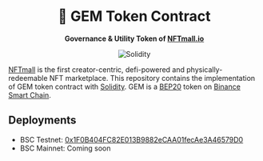 <div align="center">
  <h1>
    💎 GEM Token Contract
  </h1>

  <p>
    <strong>Governance & Utility Token of <a href="https://NFTmall.io" target="_blank">NFTmall.io</a></strong>

![Solidity](https://img.shields.io/badge/language-solidity-orange.svg?longCache=true&style=popout-square)

  </p>
</div>

[NFTmall](https://nftmall.io) is the first creator-centric, defi-powered and physically-redeemable NFT marketplace. This repository contains the implementation of GEM token contract with [Solidity](https://en.wikipedia.org/wiki/Solidity). GEM is a [BEP20](https://academy.binance.com/en/glossary/bep-20) token on [Binance Smart Chain](https://academy.binance.com/en/articles/how-to-get-started-with-binance-smart-chain-bsc).

## Deployments
- BSC Testnet: [0x1F0B404FC82E013B9882eCAA01fecAe3A46579D0](https://testnet.bscscan.com/address/0x1F0B404FC82E013B9882eCAA01fecAe3A46579D0)
- BSC Mainnet: Coming soon